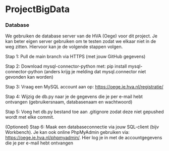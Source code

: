 # ProjectBigData

### Database 

We gebruiken de database server van de HVA (Oege) voor dit project. Je kan beter eigen server gebruiken om te testen zodat we elkaar niet in de weg zitten. Hiervoor kan je de volgende stappen volgen.

Stap 1:
Pull de main branch via HTTPS (met jouw GitHub gegevens)

Stap 2:
Download mysql-connector-python met: pip install mysql-connector-python (anders krijg je melding dat mysql.connector niet gevonden kan worden)

Stap 3:
Vraag een MySQL account aan op: https://oege.ie.hva.nl/registratie/

Stap 4:
Wijzig de db.py naar je de gegevens die je per e-mail hebt ontvangen (gebruikersnaam, databasenaam en wachtwoord)

Stap 5:
Voeg het db.py bestand toe aan .gitignore zodat deze niet gepushed wordt met elke commit.

(Optioneel) Stap 6:
Maak een databaseconnectie via jouw SQL-client (bijv Workbench). Je kan ook online PhpMyAdmin gebruiken via: https://oege.ie.hva.nl/phpmyadmin/. Hier log je in met de accountgegevens die je per e-mail hebt ontvangen
